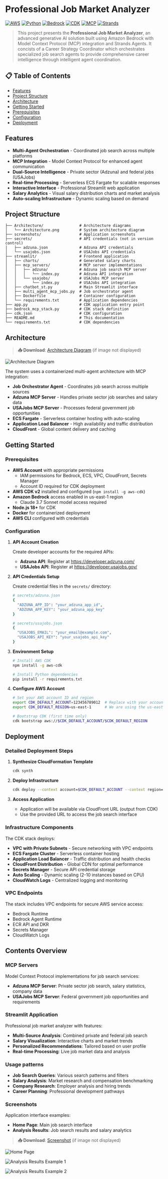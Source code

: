 # Professional Job Market Analyzer

[![AWS](https://img.shields.io/badge/AWS-Generative%20AI-orange)](https://aws.amazon.com/)
[![Python](https://img.shields.io/badge/Python-3.13+-blue)](https://python.org)
[![Bedrock](https://img.shields.io/badge/Amazon-Bedrock-purple)](https://aws.amazon.com/bedrock/)
[![CDK](https://img.shields.io/badge/IaC-CDK-yellow)](https://aws.amazon.com/cdk/)
[![MCP](https://img.shields.io/badge/Protocol-MCP-green)](https://modelcontextprotocol.io/)
[![Strands](https://img.shields.io/badge/Strands-Agents-red)](https://strandsagents.com/)

> This project presents the **Professional Job Market Analyzer**, an advanced generative AI solution built using Amazon Bedrock with Model Context Protocol (MCP) integration and Strands Agents. It concists of a Career Strategy Coordinator which orchestrates specialized job search agents to provide comprehensive career intelligence through intelligent agent coordination.

## 📋 Table of Contents

- [Features](#features)
- [Project Structure](#project-structure)
- [Architecture](#architecture)
- [Getting Started](#getting-started)
- [Prerequisites](#prerequisites)
- [Configuration](#configuration)
- [Deployment](#deployment)

## Features

- **Multi-Agent Orchestration** - Coordinated job search across multiple platforms
- **MCP Integration** - Model Context Protocol for enhanced agent communication
- **Dual-Source Intelligence** - Private sector (Adzuna) and federal jobs (USAJobs)
- **Real-time Processing** - Serverless ECS Fargate for scalable responses
- **Interactive Interface** - Professional Streamlit web application
- **Salary Analytics** - Visual salary distribution charts and market analysis
- **Auto-scaling Infrastructure** - Dynamic scaling based on demand

## Project Structure

```
├── Architecture/                # Architecture diagrams
│   └── Architecture.png         # System architecture diagram
├── screenshots/                 # Application screenshots
├── secrets/                     # API credentials (not in version control)
│   ├── adzuna.json              # Adzuna API credentials
│   └── usajobs.json             # USAJobs API credentials
├── streamlit/                   # Frontend application
│   ├── charts/                  # Generated salary charts
│   ├── mcp_servers/             # MCP server implementations
│   │   ├── adzuna/              # Adzuna job search MCP server
│   │   │   └── index.py         # Adzuna API integration
│   │   └── usajobs/             # USAJobs MCP server
│   │       └── index.py         # USAJobs API integration
│   ├── chatbot_st.py            # Main Streamlit interface
│   ├── multi_agent_mcp_jobs.py  # Job orchestrator agent
│   ├── Dockerfile               # Container configuration
│   └── requirements.txt         # Application dependencies
├── app.py                       # CDK application entry point
├── bedrock_mcp_stack.py         # CDK stack definition
├── cdk.json                     # CDK configuration
├── README.md                    # This documentation
└── requirements.txt             # CDK dependencies
```

## Architecture

> **📥 Download**: [Architecture Diagram](Architecture/Architecture.zip) (if image not displayed)

![Architecture Diagram](Architecture/Architecture.jpeg)


The system uses a containerized multi-agent architecture with MCP integration:

- **Job Orchestrator Agent** - Coordinates job search across multiple sources
- **Adzuna MCP Server** - Handles private sector job searches and salary data
- **USAJobs MCP Server** - Processes federal government job opportunities
- **ECS Fargate** - Serverless container hosting with auto-scaling
- **Application Load Balancer** - High availability and traffic distribution
- **CloudFront** - Global content delivery and caching

## Getting Started

### Prerequisites

- **AWS Account** with appropriate permissions
  - IAM permissions for Bedrock, ECS, VPC, CloudFront, Secrets Manager
  - Account ID required for CDK deployment
- **AWS CDK v2** installed and configured (`npm install -g aws-cdk`)
- **Amazon Bedrock** access enabled in us-east-1 region
  - Claude 3.7 Sonnet model access required
- **Node.js 18+** for CDK
- **Docker** for containerized deployment
- **AWS CLI** configured with credentials

### Configuration

1. **API Account Creation**
   
   Create developer accounts for the required APIs:
   
   - **Adzuna API**: Register at https://developer.adzuna.com/
   - **USAJobs API**: Register at https://developer.usajobs.gov/

2. **API Credentials Setup**
   
   Create credential files in the `secrets/` directory:
   
   ```bash
   # secrets/adzuna.json
   {
     "ADZUNA_APP_ID": "your_adzuna_app_id",
     "ADZUNA_APP_KEY": "your_adzuna_app_key"
   }
   
   # secrets/usajobs.json
   {
     "USAJOBS_EMAIL": "your_email@example.com",
     "USAJOBS_API_KEY": "your_usajobs_api_key"
   }
   ```

3. **Environment Setup**
   ```bash
   # Install AWS CDK
   npm install -g aws-cdk
   
   # Install Python dependencies
   pip install -r requirements.txt
   ```

4. **Configure AWS Account**
   ```bash
   # Set your AWS account ID and region
   export CDK_DEFAULT_ACCOUNT=123456789012  # Replace with your account ID
   export CDK_DEFAULT_REGION=us-east-1      # We are using the us-east-1 region
   
   # Bootstrap CDK (first time only)
   cdk bootstrap aws://$CDK_DEFAULT_ACCOUNT/$CDK_DEFAULT_REGION
   ```

## Deployment

### Detailed Deployment Steps

1. **Synthesize CloudFormation Template**
   ```bash
   cdk synth
   ```

2. **Deploy Infrastructure**
   ```bash
   cdk deploy --context account=$CDK_DEFAULT_ACCOUNT --context region=$CDK_DEFAULT_REGION
   ```

3. **Access Application**
   - Application will be available via CloudFront URL (output from CDK)
   - Use the provided URL to access the job search interface

### Infrastructure Components

The CDK stack deploys:

- **VPC with Private Subnets** - Secure networking with VPC endpoints
- **ECS Fargate Cluster** - Serverless container hosting
- **Application Load Balancer** - Traffic distribution and health checks
- **CloudFront Distribution** - Global CDN for optimal performance
- **Secrets Manager** - Secure API credential storage
- **Auto Scaling** - Dynamic scaling (2-10 instances based on CPU)
- **CloudWatch Logs** - Centralized logging and monitoring

### VPC Endpoints

The stack includes VPC endpoints for secure AWS service access:
- Bedrock Runtime
- Bedrock Agent Runtime
- ECR API and DKR
- Secrets Manager
- CloudWatch Logs

## Contents Overview

### MCP Servers
Model Context Protocol implementations for job search services:
- **Adzuna MCP Server**: Private sector job search, salary statistics, company data
- **USAJobs MCP Server**: Federal government job opportunities and requirements

### Streamlit Application
Professional job market analyzer with features:
- **Multi-Source Analysis**: Combined private and federal job search
- **Salary Visualization**: Interactive charts and market trends
- **Personalized Recommendations**: Tailored based on user profile
- **Real-time Processing**: Live job market data and analysis

### Usage patterns
- **Job Search Queries**: Various search patterns and filters
- **Salary Analysis**: Market research and compensation benchmarking
- **Company Research**: Employer analysis and hiring trends
- **Career Planning**: Professional development pathways

### Screenshots
Application interface examples:
- **Home Page**: Main job search interface
- **Analysis Results**: Job search results and salary analytics

> **📥 Download**: [Screenshot](screenshots/screenshots.zip) (if image not displayed)

![Home Page](screenshots/home-page.png)

![Analysis Results Example 1](screenshots/Analysis-Results-Example-1.png)

![Analysis Results Example 2](screenshots/Analysis-Results-Example-2.png)
